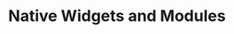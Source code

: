---
title: Native Widgets and Modules
url: /refguide/mobile/designing-mobile-user-interfaces/native-widgets-and-modules/
parent: /refguide/mobile/designing-mobile-user-interfaces/
weight: 50
---